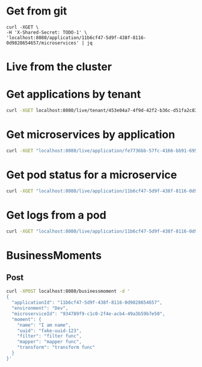 

# Get from git
```
curl -XGET \
-H 'X-Shared-Secret: TODO-1' \
'localhost:8080/application/11b6cf47-5d9f-438f-8116-0d9828654657/microservices' | jq
```

# Live from the cluster

# Get applications by tenant
```sh
curl -XGET localhost:8080/live/tenant/453e04a7-4f9d-42f2-b36c-d51fa2c83fa3/applications
```

# Get microservices by application
```sh
curl -XGET "localhost:8080/live/application/fe7736bb-57fc-4166-bb91-6954f4dd4eb7/microservices" | jq
```

# Get pod status for a microservice
```sh
curl -XGET "localhost:8080/live/application/11b6cf47-5d9f-438f-8116-0d9828654657/microservice/9f6a613f-d969-4938-a1ac-5b7df199bc40/podstatus/dev" | jq
```

# Get logs from a pod
```sh
curl -XGET "localhost:8080/live/application/11b6cf47-5d9f-438f-8116-0d9828654657/pod/dev-order-846fbc7776-x79r/logs" | jq
```


# BusinessMoments
## Post


```sh
curl -XPOST localhost:8080/businessmoment -d '
{
  "applicationId": "11b6cf47-5d9f-438f-8116-0d9828654657",
  "environment": "Dev",
  "microserviceId": "934789f9-c1c0-2f4e-acb4-49a3b59b7e50",
  "moment": {
    "name": "I am name",
    "uuid": "fake-uuid-123",
    "filter": "filter func",
    "mapper": "mapper func",
    "transform": "transform func"
  }
}'
```
